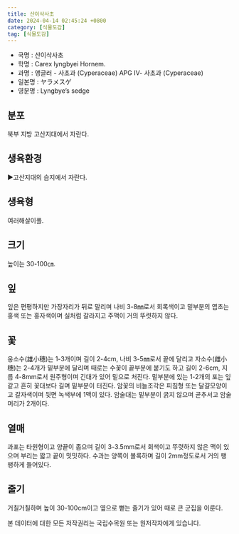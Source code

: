 ```yaml
---
title: 산이삭사초
date: 2024-04-14 02:45:24 +0800
category: [식물도감]
tag: [식물도감]
---
```




- 국명 : 산이삭사초
- 학명 : Carex lyngbyei Hornem.
- 과명 : 앵글러 - 사초과 (Cyperaceae) APG Ⅳ- 사초과 (Cyperaceae)
- 일본명 : ヤラメスゲ
- 영문명 : Lyngbye’s sedge


## 분포
북부 지방 고산지대에서 자란다.
## 생육환경
▶고산지대의 습지에서 자란다.
## 생육형
여러해살이풀.
## 크기
높이는 30-100㎝.
## 잎
잎은 편평하지만 가장자리가 뒤로 말리며 나비 3-8㎜로서 회록색이고 밑부분의 엽초는 홍색 또는 홍자색이며 실처럼 갈라지고 주맥이 거의 뚜렷하지 않다.
## 꽃
웅소수(雄小穗)는 1-3개이며 길이 2-4cm, 나비 3-5㎜로서 끝에 달리고 자소수(雌小穗)는 2-4개가 밑부분에 달리며 때로는 수꽃이 끝부분에 붙기도 하고 길이 2-6cm, 지름 4-8mm로서 원주형이며 긴대가 있어 밑으로 처진다. 밑부분에 있는 1-2개의 포는 잎같고 흔히 꽃대보다 길며 밑부분이 터진다. 암꽃의 비늘조각은 피침형 또는 달걀모양이고 갈자색이며 뒷면 녹색부에 1맥이 있다. 암술대는 밑부분이 굵지 않으며 곧추서고 암술머리가 2개이다.
## 열매
과포는 타원형이고 양끝이 좁으며 길이 3-3.5mm로서 회색이고 뚜렷하지 않은 맥이 있으며 부리는 짧고 끝이 밋밋하다. 수과는 양쪽이 볼록하며 길이 2mm정도로서 거의 팽팽하게 들어있다.
## 줄기
거칠거칠하며 높이 30-100cm이고 옆으로 뻗는 줄기가 있어 때로 큰 군집을 이룬다.






본 데이터에 대한 모든 저작권리는 국립수목원 또는 원저작자에게 있습니다.
